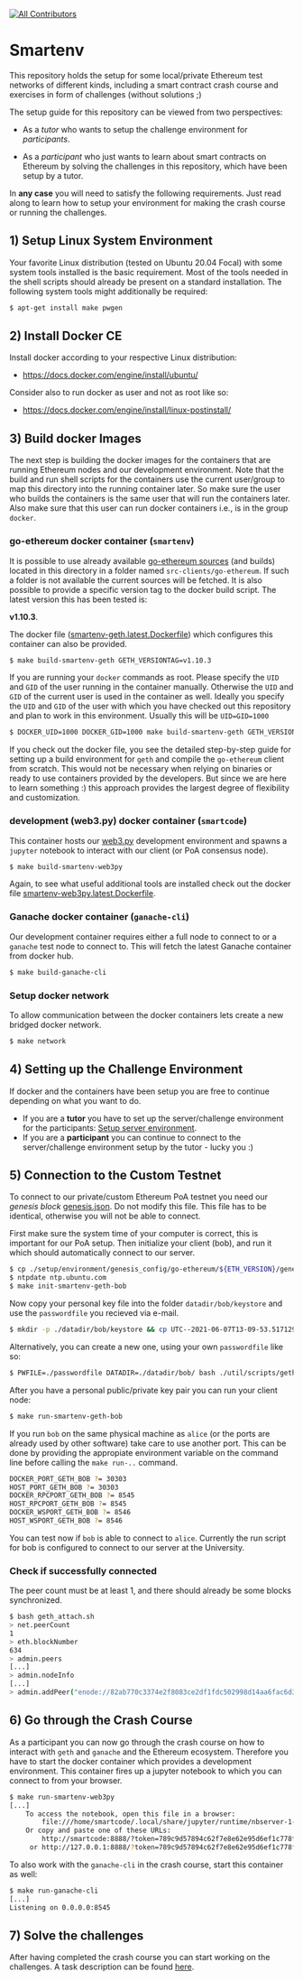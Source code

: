 <!-- ALL-CONTRIBUTORS-BADGE:START - Do not remove or modify this section -->
[![All Contributors](https://img.shields.io/badge/all_contributors-1-orange.svg?style=flat-square)](#contributors-)
<!-- ALL-CONTRIBUTORS-BADGE:END -->

Smartenv
========

This repository holds the setup for some local/private Ethereum test networks of different kinds,
including a smart contract crash course and exercises in form of challenges (without solutions ;)

The setup guide for this repository can be viewed from two perspectives:

* As a *tutor* who wants to setup the challenge environment for *participants*.

* As a *participant* who just wants to learn about smart contracts on Ethereum 
by solving the challenges in this repository, which have been setup by a tutor. 

In **any case** you will need to satisfy the following requirements. 
Just read along to learn how to setup your environment for making the crash course or running the challenges. 

## 1) Setup Linux System Environment

Your favorite Linux distribution (tested on Ubuntu 20.04 Focal) with some system tools installed is 
the basic requirement. Most of the tools needed in the shell scripts should already be present 
on a standard installation. The following system tools might additionally 
be required:
```bash
$ apt-get install make pwgen 
```

## 2) Install Docker CE 

Install docker according to your respective Linux distribution:

* https://docs.docker.com/engine/install/ubuntu/

Consider also to run docker as user and not as root like so:

* https://docs.docker.com/engine/install/linux-postinstall/


## 3) Build docker Images

The next step is building the docker images for the containers that are running Ethereum nodes and our development environment. Note that the build and run shell scripts for the containers use the current user/group to map this directory into the running container later. So make sure the user who builds the containers is the same user that will run the containers later. Also 
make sure that this user can run docker containers i.e., is in the group `docker`. 

### go-ethereum docker container (`smartenv`)
It is possible to use already available [go-ethereum sources](https://github.com/ethereum/go-ethereum) (and builds) located in this directory in a folder named `src-clients/go-ethereum`. 
If such a folder is not available the current sources will be fetched. 
It is also possible to provide a specific version tag to the docker build script. 
The latest version this has been tested is:

**v1.10.3**.

The docker file ([smartenv-geth.latest.Dockerfile](./setup/environment/dockerfiles/smartenv-geth.latest.Dockerfile)) which configures this container can also be provided.

```bash
$ make build-smartenv-geth GETH_VERSIONTAG=v1.10.3
```

If you are running your `docker` commands as root. Please specify the `UID` and `GID` of 
the user running in the container manually. Otherwise the `UID` and `GID` of the current user is used in the container as well. 
Ideally you specify the `UID` and `GID` of the user with which you have checked out this repository and plan to work in this environment. Usually this will be `UID=GID=1000` 


```bash
$ DOCKER_UID=1000 DOCKER_GID=1000 make build-smartenv-geth GETH_VERSIONTAG=v1.10.3
```

If you check out the docker file, you see the detailed step-by-step guide for setting up a build environment for `geth` and compile the `go-ethereum` client from scratch. 
This would not be necessary when relying on binaries or ready to use containers provided by the developers. But since we are here to learn something :) this approach provides the largest degree of flexibility and customization. 


### development (web3.py) docker container (`smartcode`)
This container hosts our [web3.py](https://pypi.org/project/web3/) development environment and spawns a `jupyter` notebook to interact with our client (or PoA consensus node). 

```bash
$ make build-smartenv-web3py
```

Again, to see what useful additional tools are installed check out the docker file [smartenv-web3py.latest.Dockerfile](./setup/environment/dockerfiles/smartenv-web3py.latest.Dockerfile).


### Ganache docker container (`ganache-cli`)
Our development container requires either a full node to connect to or a `ganache` test node
to connect to. This will fetch the latest Ganache container from docker hub. 

```bash
$ make build-ganache-cli
```

### Setup docker network
To allow communication between the docker containers lets create a new bridged docker network. 
```bash
$ make network
```

## 4) Setting up the Challenge Environment

If docker and the containers have been setup you are free to continue depending on what you want to do.

* If you are a **tutor** you have to set up the server/challenge environment for the participants: [Setup server environment](./README_TUTOR.md).
* If you are a **participant** you can continue to connect to the server/challenge environment setup by the tutor - lucky you :) 


## 5) Connection to the Custom Testnet

To connect to our private/custom Ethereum PoA testnet you need our *genesis block* [genesis.json](./setup/environment/genesis_config/go-ethereum/berlin/genesis.json). Do not modify this file. This file has to be identical, otherwise you will not be able to connect. 

First make sure the system time of your computer is correct, this is important for our PoA setup. 
Then initialize your client (bob), and run it which should automatically connect to our server.
```bash
$ cp ./setup/environment/genesis_config/go-ethereum/${ETH_VERSION}/genesis.json datadir/bob/genesis.json
$ ntpdate ntp.ubuntu.com
$ make init-smartenv-geth-bob
```

Now copy your personal key file into the folder `datadir/bob/keystore` and use the `passwordfile` you recieved via e-mail.
```bash
$ mkdir -p ./datadir/bob/keystore && cp UTC--2021-06-07T13-09-53.517129020Z--33.... ./datadir/bob/keystore/ # copy existing account
```
Alternatively, you can create a new one, using your own `passwordfile` like so: 
```bash
$ PWFILE=./passwordfile DATADIR=./datadir/bob/ bash ./util/scripts/geth_account.sh new # or reate a new account
```

After you have a personal public/private key pair you can run your client node:
```bash
$ make run-smartenv-geth-bob
```

If you run `bob` on the same physical machine as `alice` (or the ports are already used by other software) take care to use another port. 
This can be done by providing the appropiate environment variable on the command line before calling the `make run-..` command.  

```bash
DOCKER_PORT_GETH_BOB ?= 30303
HOST_PORT_GETH_BOB ?= 30303
DOCKER_RPCPORT_GETH_BOB ?= 8545
HOST_RPCPORT_GETH_BOB ?= 8545
DOCKER_WSPORT_GETH_BOB ?= 8546
HOST_WSPORT_GETH_BOB ?= 8546
```

You can test now if `bob` is able to connect to `alice`. 
Currently the run script for bob is configured to connect to our server at the University. 


### Check if successfully connected

The peer count must be at least 1, and there should already be some blocks synchronized. 

```bash
$ bash geth_attach.sh
> net.peerCount
1
> eth.blockNumber
634
> admin.peers
[...]
> admin.nodeInfo
[...]
> admin.addPeer("enode://82ab770c3374e2f8083ce2df1fdc502998d14aa6fac6d39251d738bedd5074ec41dac345eb5927e1711ee5d2af38a7c78e817be4d64495cc71a72c4b25d785b8@131.130.126.71:30303");
```

## 6) Go through the Crash Course 

As a participant you can now go through the crash course on how to interact with `geth` and `ganache`
and the Ethereum ecosystem. Therefore you have to start the docker container which provides
a development environment. This container fires up a jupyter notebook to which you can connect to from your browser. 

```bash
$ make run-smartenv-web3py 
[...]
    To access the notebook, open this file in a browser:
        file:///home/smartcode/.local/share/jupyter/runtime/nbserver-1-open.html
    Or copy and paste one of these URLs:
        http://smartcode:8888/?token=789c9d57894c62f7e8e62e95d6ef1c778f3e98dbb6818e17
     or http://127.0.0.1:8888/?token=789c9d57894c62f7e8e62e95d6ef1c778f3e98dbb6818e17
```

To also work with the `ganache-cli` in the crash course, start this container as well:

```bash
$ make run-ganache-cli
[...]
Listening on 0.0.0.0:8545
```

## 7) Solve the challenges

After having completed the crash course you can start working on the challenges. 
A task description can be found [here](./README_CHALLENGES.md). 

